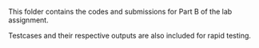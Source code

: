 This folder contains the codes and submissions for Part B of the lab assignment.

Testcases and their respective outputs are also included for rapid testing.
